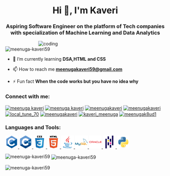 <h1 align="center">Hi 👋, I'm Kaveri</h1>
<h3 align="center">Aspiring Software Engineer on the platform of Tech companies with specialization of Machine Learning and Data Analytics</h3>
<img align="right" alt="coding" width="400" src="https://wallpaperaccess.com/full/11109923.jpg"
<p align="left"> <img src="https://komarev.com/ghpvc/?username=meenuga-kaveri59&label=Profile%20views&color=0e75b6&style=flat" alt="meenuga-kaveri59" /> </p>

- 🌱 I’m currently learning **DSA,HTML and CSS**

- 📫 How to reach me **meenugakaveri59@gmail.com**

- ⚡ Fun fact **When the code works but you have no idea why**

<h3 align="left">Connect with me:</h3>
<p align="left">
<a href="https://linkedin.com/in/meenuga kaveri" target="blank"><img align="center" src="https://raw.githubusercontent.com/rahuldkjain/github-profile-readme-generator/master/src/images/icons/Social/linked-in-alt.svg" alt="meenuga kaveri" height="30" width="40" /></a>
<a href="https://stackoverflow.com/users/meenuga kaveri" target="blank"><img align="center" src="https://raw.githubusercontent.com/rahuldkjain/github-profile-readme-generator/master/src/images/icons/Social/stack-overflow.svg" alt="meenuga kaveri" height="30" width="40" /></a>
<a href="https://kaggle.com/meenugakaveri" target="blank"><img align="center" src="https://raw.githubusercontent.com/rahuldkjain/github-profile-readme-generator/master/src/images/icons/Social/kaggle.svg" alt="meenugakaveri" height="30" width="40" /></a>
<a href="https://medium.com/meenugakaveri" target="blank"><img align="center" src="https://raw.githubusercontent.com/rahuldkjain/github-profile-readme-generator/master/src/images/icons/Social/medium.svg" alt="meenugakaveri" height="30" width="40" /></a>
<a href="https://www.codechef.com/users/local_tune_70" target="blank"><img align="center" src="https://cdn.jsdelivr.net/npm/simple-icons@3.1.0/icons/codechef.svg" alt="local_tune_70" height="30" width="40" /></a>
<a href="https://www.hackerrank.com/meenugakaveri" target="blank"><img align="center" src="https://raw.githubusercontent.com/rahuldkjain/github-profile-readme-generator/master/src/images/icons/Social/hackerrank.svg" alt="meenugakaveri" height="30" width="40" /></a>
<a href="https://www.leetcode.com/kaveri_meenuga" target="blank"><img align="center" src="https://raw.githubusercontent.com/rahuldkjain/github-profile-readme-generator/master/src/images/icons/Social/leet-code.svg" alt="kaveri_meenuga" height="30" width="40" /></a>
<a href="https://auth.geeksforgeeks.org/user/meenugak8ud1" target="blank"><img align="center" src="https://raw.githubusercontent.com/rahuldkjain/github-profile-readme-generator/master/src/images/icons/Social/geeks-for-geeks.svg" alt="meenugak8ud1" height="30" width="40" /></a>
</p>

<h3 align="left">Languages and Tools:</h3>
<p align="left"> <a href="https://www.cprogramming.com/" target="_blank" rel="noreferrer"> <img src="https://raw.githubusercontent.com/devicons/devicon/master/icons/c/c-original.svg" alt="c" width="40" height="40"/> </a> <a href="https://www.w3schools.com/cpp/" target="_blank" rel="noreferrer"> <img src="https://raw.githubusercontent.com/devicons/devicon/master/icons/cplusplus/cplusplus-original.svg" alt="cplusplus" width="40" height="40"/> </a> <a href="https://www.w3schools.com/css/" target="_blank" rel="noreferrer"> <img src="https://raw.githubusercontent.com/devicons/devicon/master/icons/css3/css3-original-wordmark.svg" alt="css3" width="40" height="40"/> </a> <a href="https://www.w3.org/html/" target="_blank" rel="noreferrer"> <img src="https://raw.githubusercontent.com/devicons/devicon/master/icons/html5/html5-original-wordmark.svg" alt="html5" width="40" height="40"/> </a> <a href="https://www.java.com" target="_blank" rel="noreferrer"> <img src="https://raw.githubusercontent.com/devicons/devicon/master/icons/java/java-original.svg" alt="java" width="40" height="40"/> </a> <a href="https://www.mysql.com/" target="_blank" rel="noreferrer"> <img src="https://raw.githubusercontent.com/devicons/devicon/master/icons/mysql/mysql-original-wordmark.svg" alt="mysql" width="40" height="40"/> </a> <a href="https://www.oracle.com/" target="_blank" rel="noreferrer"> <img src="https://raw.githubusercontent.com/devicons/devicon/master/icons/oracle/oracle-original.svg" alt="oracle" width="40" height="40"/> </a> <a href="https://pandas.pydata.org/" target="_blank" rel="noreferrer"> <img src="https://raw.githubusercontent.com/devicons/devicon/2ae2a900d2f041da66e950e4d48052658d850630/icons/pandas/pandas-original.svg" alt="pandas" width="40" height="40"/> </a> <a href="https://www.python.org" target="_blank" rel="noreferrer"> <img src="https://raw.githubusercontent.com/devicons/devicon/master/icons/python/python-original.svg" alt="python" width="40" height="40"/> </a> </p>

<p><img align="left" src="https://github-readme-stats.vercel.app/api/top-langs?username=meenuga-kaveri59&show_icons=true&locale=en&layout=compact" alt="meenuga-kaveri59" /></p>

<p>&nbsp;<img align="center" src="https://github-readme-stats.vercel.app/api?username=meenuga-kaveri59&show_icons=true&locale=en" alt="meenuga-kaveri59" /></p>

<p><img align="center" src="https://github-readme-streak-stats.herokuapp.com/?user=meenuga-kaveri59&" alt="meenuga-kaveri59" /></p>
